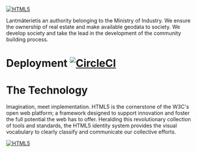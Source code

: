 [![HTML5](https://www.lantmateriet.se/wwwroot/lmse/images/LM-logotyp.svg)](https://www.lantmateriet.se/)


Lantmäterietis an authority belonging to the Ministry of Industry. We ensure the ownership of real estate and make available geodata to society. We develop society and take the lead in the development of the community building process.

# Deployment [![CircleCI](https://circleci.com/gh/hamedasemi/lantmateriet-client.svg)](https://circleci.com/gh/hamedasemi/lantmateriet-client)

# The Technology
Imagination, meet implementation. HTML5 is the cornerstone of the W3C's open web platform; a framework designed to support innovation and foster the full potential the web has to offer. Heralding this revolutionary collection of tools and standards, the HTML5 identity system provides the visual vocabulary to clearly classify and communicate our collective efforts.

[![HTML5](https://www.w3.org/html/logo/badge/html5-badge-h-connectivity-css3-device-graphics-multimedia-performance-semantics-storage.png)](https://www.w3.org/html/)



